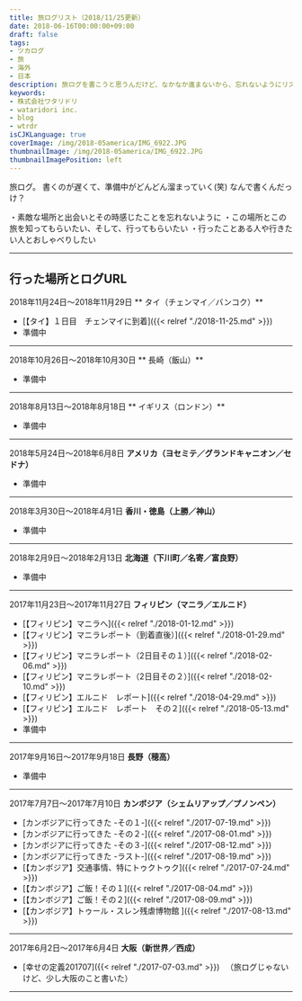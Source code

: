```yaml
---
title: 旅ログリスト（2018/11/25更新）
date: 2018-06-16T00:00:00+09:00
draft: false
tags:
- ツカログ
- 旅
- 海外
- 日本
description: 旅ログを書こうと思うんだけど、なかなか進まないから、忘れないようにリストにしてみた
keywords:
- 株式会社ワタリドリ
- wataridori inc.
- blog
- wtrdr
isCJKLanguage: true
coverImage: /img/2018-05america/IMG_6922.JPG
thumbnailImage: /img/2018-05america/IMG_6922.JPG
thumbnailImagePosition: left
---
```

旅ログ。
書くのが遅くて、準備中がどんどん溜まっていく(笑)
なんで書くんだっけ？

・素敵な場所と出会いとその時感じたことを忘れないように
・この場所とこの旅を知ってもらいたい、そして、行ってもらいたい
・行ったことある人や行きたい人とおしゃべりしたい

-----

## 行った場所とログURL

2018年11月24日〜2018年11月29日
** タイ（チェンマイ／バンコク）**
- [【タイ】１日目　チェンマイに到着]({{< relref "./2018-11-25.md" >}})
- 準備中

-----

2018年10月26日〜2018年10月30日
** 長崎（飯山）**
- 準備中

-----

2018年8月13日〜2018年8月18日
** イギリス（ロンドン）**
- 準備中

-----

2018年5月24日〜2018年6月8日
**アメリカ（ヨセミテ／グランドキャニオン／セドナ）**
- 準備中

-----

2018年3月30日〜2018年4月1日
**香川・徳島（上勝／神山）**
- 準備中

-----

2018年2月9日〜2018年2月13日
**北海道（下川町／名寄／富良野）**
- 準備中

-----

2017年11月23日〜2017年11月27日
**フィリピン（マニラ／エルニド）**
- [【フィリピン】マニラへ]({{< relref "./2018-01-12.md" >}})
- [【フィリピン】マニラレポート（到着直後）]({{< relref "./2018-01-29.md" >}})
- [【フィリピン】マニラレポート（2日目その１）]({{< relref "./2018-02-06.md" >}})
- [【フィリピン】マニラレポート（2日目その２）]({{< relref "./2018-02-10.md" >}})
- [【フィリピン】エルニド　レポート]({{< relref "./2018-04-29.md" >}})
- [【フィリピン】エルニド　レポート　その２]({{< relref "./2018-05-13.md" >}})
- 準備中

-----

2017年9月16日〜2017年9月18日
**長野（穂高）**
- 準備中

-----

2017年7月7日〜2017年7月10日
**カンボジア（シェムリアップ／プノンペン）**
- [カンボジアに行ってきた -その１-]({{< relref "./2017-07-19.md" >}})
- [カンボジアに行ってきた -その２-]({{< relref "./2017-08-01.md" >}})
- [カンボジアに行ってきた -その３-]({{< relref "./2017-08-12.md" >}})
- [カンボジアに行ってきた -ラスト-]({{< relref "./2017-08-19.md" >}})
- [【カンボジア】交通事情、特にトゥクトゥク]({{< relref "./2017-07-24.md" >}})
- [【カンボジア】ご飯！その１]({{< relref "./2017-08-04.md" >}})
- [【カンボジア】ご飯！その２]({{< relref "./2017-08-09.md" >}})
- [【カンボジア】トゥール・スレン残虐博物館 ]({{< relref "./2017-08-13.md" >}})

-----

2017年6月2日〜2017年6月4日
**大阪（新世界／西成）**
- [幸せの定義201707]({{< relref "./2017-07-03.md" >}})
　（旅ログじゃないけど、少し大阪のこと書いた）

-----
